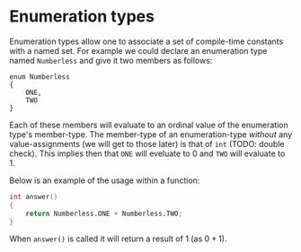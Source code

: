 Enumeration types
=================

Enumeration types allow one to associate a set of compile-time constants with a named set. For
example we could declare an enumeration type named `Numberless` and give it two members as follows:

```{.d}
enum Numberless
{
	ONE,
	TWO
}
```

Each of these members will evaluate to an ordinal value of the enumeration type's member-type. The
member-type of an enumeration-type _without_ any value-assignments (we will get to those later) is
that of `int` (TODO: double check). This implies then that `ONE` will eveluate to $0$ and `TWO` will
evaluate to $1$.

Below is an example of the usage within a function:

```{.d .numberLines}
int answer()
{
    return Numberless.ONE + Numberless.TWO;
}
```

When `answer()` is called it will return a result of $1$ (as $0+1$).